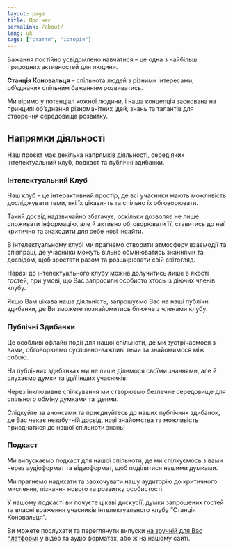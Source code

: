```yaml
---
layout: page
title: Про нас
permalink: /about/
lang: uk
tags: ["стаття", "історія"]
---
```


Бажання постійно усвідомлено навчатися – це одна з найбільш природних активностей для людини.

**Станція Коновальця** – спільнота людей з різними інтересами, об’єднаних спільним бажанням розвиватись.

Ми віримо у потенціал кожної людини, і наша концепція заснована на принципі об’єднання різноманітних ідей, знань та талантів для створення середовища розвитку.

## Напрямки діяльності

Наш проєкт має декілька напрямків діяльності, серед яких інтелектуальний клуб, подкаст та публічні здибанки.

### Інтелектуальний Клуб

Наш клуб – це інтерактивний простір, де всі учасники мають можливість досліджувати теми, які їх цікавлять та спільно їх обговорювати.

Такий досвід надзвичайно збагачує, оскільки дозволяє не лише споживати інформацію, але й активно обговорювати її, ставитись до неї критично та знаходити для себе нові інсайти.

В інтелектуальному клубі ми прагнемо створити атмосферу взаємодії та співпраці, де учасники можуть вільно обмінюватись знаннями та досвідом, щоб зростати разом та розширювати свій світогляд.

Наразі до інтелектуального клубу можна долучитись лише в якості гостей, при умові, що Вас запросили особисто хтось із діючих членів клубу.

Якщо Вам цікава наша діяльність, запрошуємо Вас на наші публічні здибанки, де Ви зможете познайомитись ближче з членами клубу.

### Публічні Здибанки

Це особливі офлайн події для нашої спільноти, де ми зустрічаємося з вами, обговорюємо суспільно-важливі теми та знайомимося між собою.

На публічних здибанках ми не лише ділимося своїми знаннями, але й слухаємо думки та ідеї інших учасників.

Через інклюзивне спілкування ми створюємо безпечне середовище для спільного обміну думками та ідеями.

Слідкуйте за анонсами та приєднуйтесь до наших публічних здибанок, де Вас чекає незабутній досвід, нові знайомства та можливість приєднатися до нашої спільноти знань!

### Подкаст

Ми випускаємо подкаст для нашої спільноти, де ми спілкуємось з вами через аудіоформат та відеоформат, щоб поділитися нашими думками.

Ми прагнемо надихати та заохочувати нашу аудиторію до критичного мислення, пізнання нового та розвитку особистості.

У нашому подкасті ви почуєте цікаві дискусії, думки запрошених гостей та власні враження учасників інтелектуального клубу “Станція Коновальця”.

Ви можете послухати та переглянути випуски [на зручній для Вас платформі](https://linktr.ee/k_station) у відео та аудіо форматах, або ж на нашому сайті.